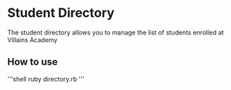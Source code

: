 # Student Directory #

The student directory allows you to manage the list of students enrolled at Villains Academy

## How to use ##

'''shell
ruby directory.rb
'''
